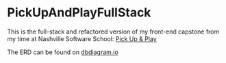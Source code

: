 # PickUpAndPlayFullStack

This is the full-stack and refactored version of my front-end capstone from my time at Nashville Software School: [Pick Up & Play](https://github.com/LeeRJennings/pick-up-and-play)

The ERD can be found on [dbdiagram.io](https://dbdiagram.io/d/624c8407d043196e39ff55e6)
